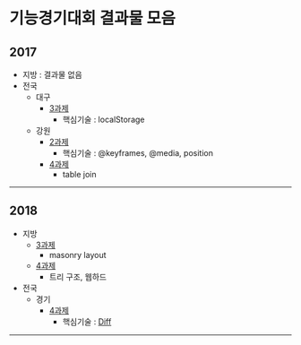 # 기능경기대회 결과물 모음


## 2017
* 지방 : 결과물 없음
* 전국
  * 대구
    * [3과제](https://github.com/JunilHwang/webskills/tree/master/2017/national/dg_3_20180221)
      * 핵심기술 : localStorage
  * 강원
    * [2과제](https://github.com/JunilHwang/webskills/tree/master/2017/national/kw_2_20180104)
      * 핵심기술 : @keyframes, @media, position
    * [4과제](https://github.com/JunilHwang/webskills/tree/master/2017/national/kw_4_20170927)
      * table join
***


## 2018
* 지방
  * [3과제](https://github.com/JunilHwang/webskills/tree/master/2018/comporee/client)
    * masonry layout
  * [4과제](https://github.com/JunilHwang/webskills/tree/master/2018/comporee/server)
    * 트리 구조, 웹하드
* 전국
  * 경기
    * [4과제](https://github.com/JunilHwang/webskills/tree/master/2017/national/kk_4_20180703)
      * 핵심기술 : [Diff](https://github.com/JunilHwang/webskills/tree/master/2017/national/kk_4_20180703/application/core/Diff.php)
***